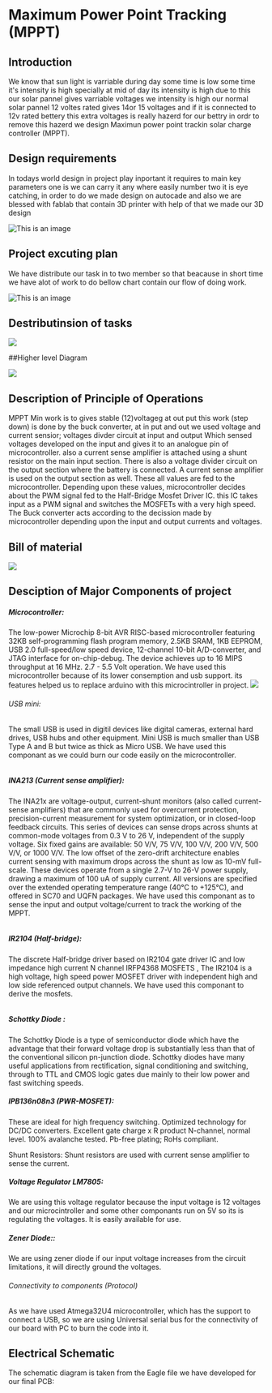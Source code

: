 # Maximum Power Point Tracking (MPPT)

## Introduction
We know that sun light is varriable during day some time is low some time it's intensity is high specially at mid of day its intensity is high due to this our solar pannel gives varriable voltages we intensity is high our normal solar pannel 12 voltes rated  gives 14or 15 voltages and if it is connected to 12v rated bettery this extra voltages is really hazerd for our bettry in ordr to remove this hazerd we design Maximun power point trackin solar charge controller (MPPT).

## Design requirements
In todays world design in project play inportant it requires to main key parameters one is we can carry it any where easily number two it is eye catching, in order to do we made design on autocade and also we are blessed with fablab that contain 3D printer with help of that we made our 3D design

![This is an image](https://github.com/engrtanveerahmed/MPPT/blob/main/auto%20cade%20design%20pics/req.jpeg?raw=true)

## Project excuting plan
We have distribute our task in to two member so that beacause in short time we have alot of work to do bellow chart contain our flow of doing work. 

![This is an image](https://github.com/engrtanveerahmed/MPPT/blob/main/pic%20of%20major%20component/excutint%20plan.PNG?raw=true)

## Destributinsion of tasks

![](https://github.com/engrtanveerahmed/MPPT/blob/main/pic%20of%20major%20component/task%20distributins.PNG?raw=true)

##Higher level Diagram

![](https://github.com/engrtanveerahmed/MPPT/blob/main/pic%20of%20major%20component/BD.png?raw=true)

## Description of Principle of Operations
MPPT Min work is to gives stable (12)voltageg at out put this work (step down) is done by the buck converter, at in put and out we used voltage and current sensior; voltages divder circuit at input and output Which sensed voltages developed on the input and gives it to an analogue pin of microcontroller. also a current sense amplifier is attached using a shunt resistor on the main input section. There is also a voltage divider circuit on the output section where the battery is connected. A current sense amplifier is used on the output section as well. These all values are fed to the microcontroller. Depending upon these values, microcontroller decides about the PWM signal fed to the Half-Bridge Mosfet Driver IC. this IC takes input as a PWM signal and switches the MOSFETs with a very high speed. The Buck converter acts according to the decission made by microcontroller depending upon the input and output currents and voltages.

## Bill of material
![](https://github.com/engrtanveerahmed/MPPT/blob/main/pic%20of%20major%20component/bill%20of%20material.PNG?raw=true)

## Desciption of Major Components of project
##### Microcontroller:

The low-power Microchip 8-bit AVR RISC-based microcontroller featuring 32KB self-programming flash program memory, 2.5KB SRAM, 1KB EEPROM, USB 2.0 full-speed/low speed device, 12-channel 10-bit A/D-converter, and JTAG interface for on-chip-debug. The device achieves up to 16 MIPS throughput at 16 MHz. 2.7 - 5.5 Volt operation. We have used this microcontroller because of its lower consemption and usb support. its features helped us to replace arduino with this microcintroller in project.
![](https://github.com/engrtanveerahmed/MPPT/blob/main/pic%20of%20major%20component/micro%20controller.PNG?raw=true)

###### USB mini:
The small USB is used in digitil devices like digital cameras, external hard drives, USB hubs and other equipment. Mini USB is much smaller than USB Type A and B but twice as thick as Micro USB. We have used this componant as we could burn our code easily on the microcontroller.

![]()

##### INA213 (Current sense amplifier):
The INA21x are voltage-output, current-shunt monitors (also called current-sense amplifiers) that are commonly used for overcurrent protection, precision-current measurement for system optimization, or in closed-loop feedback circuits. This series of devices can sense drops across shunts at common-mode voltages from 0.3 V to 26 V, independent of the supply voltage. Six fixed gains are available: 50 V/V, 75 V/V, 100 V/V, 200 V/V, 500 V/V, or 1000 V/V. The low offset of the zero-drift architecture enables current sensing with maximum drops across the shunt as low as 10-mV full-scale. These devices operate from a single 2.7-V to 26-V power supply, drawing a maximum of 100 uA of supply current. All versions are specified over the extended operating temperature range (40°C to +125°C), and offered in SC70 and UQFN packages. We have used this componant as to sense the input and output voltage/current to track the working of the MPPT.

![]()

##### IR2104 (Half-bridge):
The discrete Half-bridge driver based on IR2104 gate driver IC and low impedance high current N channel IRFP4368 MOSFETS , The IR2104 is a high voltage, high speed power MOSFET driver with independent high and low side referenced output channels. We have used this componant to derive the mosfets.

![]()

##### Schottky Diode :
The Schottky Diode is a type of semiconductor diode which have the advantage that their forward voltage drop is substantially less than that of the conventional silicon pn-junction diode. Schottky diodes have many useful applications from rectification, signal conditioning and switching, through to TTL and CMOS logic gates due mainly to their low power and fast switching speeds.

##### IPB136n08n3 (PWR-MOSFET):
These are ideal for high frequency switching. Optimized technology for DC/DC converters. Excellent gate charge x R product N-channel, normal level. 100% avalanche tested. Pb-free plating; RoHs compliant.


Shunt Resistors:
Shunt resistors are used with current sense amplifier to sense the current.

##### Voltage Regulator LM7805:
We are using this voltage regulator because the input voltage is 12 voltages and our microcintroller and some other componants run on 5V so its is regulating the voltages. It is easily available for use.



##### Zener Diode::
We are using zener diode if our input voltage increases from the circuit limitations, it will directly ground the voltages.

###### Connectivity to components (Protocol)
As we have used Atmega32U4 microcontroller, which has the support to connect a USB, so we are using Universal serial bus for the connectivity of our board with PC to burn the code into it.
## Electrical Schematic
The schematic diagram is taken from the Eagle file we have developed for our final PCB:
